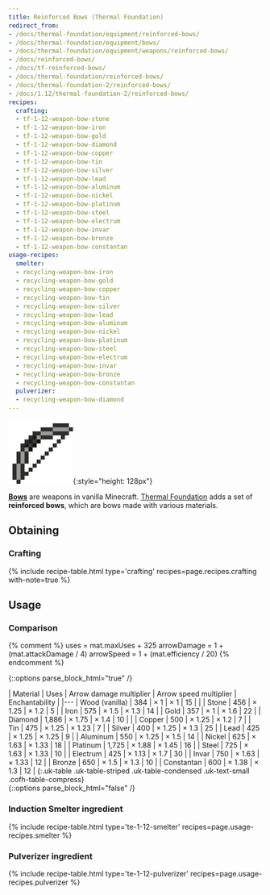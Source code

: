 ```yaml
---
title: Reinforced Bows (Thermal Foundation)
redirect_from:
- /docs/thermal-foundation/equipment/reinforced-bows/
- /docs/thermal-foundation/equipment/bows/
- /docs/thermal-foundation/equipment/weapons/reinforced-bows/
- /docs/reinforced-bows/
- /docs/tf-reinforced-bows/
- /docs/thermal-foundation/reinforced-bows/
- /docs/thermal-foundation-2/reinforced-bows/
- /docs/1.12/thermal-foundation-2/reinforced-bows/
recipes:
  crafting:
  - tf-1-12-weapon-bow-stone
  - tf-1-12-weapon-bow-iron
  - tf-1-12-weapon-bow-gold
  - tf-1-12-weapon-bow-diamond
  - tf-1-12-weapon-bow-copper
  - tf-1-12-weapon-bow-tin
  - tf-1-12-weapon-bow-silver
  - tf-1-12-weapon-bow-lead
  - tf-1-12-weapon-bow-aluminum
  - tf-1-12-weapon-bow-nickel
  - tf-1-12-weapon-bow-platinum
  - tf-1-12-weapon-bow-steel
  - tf-1-12-weapon-bow-electrum
  - tf-1-12-weapon-bow-invar
  - tf-1-12-weapon-bow-bronze
  - tf-1-12-weapon-bow-constantan
usage-recipes:
  smelter:
  - recycling-weapon-bow-iron
  - recycling-weapon-bow-gold
  - recycling-weapon-bow-copper
  - recycling-weapon-bow-tin
  - recycling-weapon-bow-silver
  - recycling-weapon-bow-lead
  - recycling-weapon-bow-aluminum
  - recycling-weapon-bow-nickel
  - recycling-weapon-bow-platinum
  - recycling-weapon-bow-steel
  - recycling-weapon-bow-electrum
  - recycling-weapon-bow-invar
  - recycling-weapon-bow-bronze
  - recycling-weapon-bow-constantan
  pulverizer:
  - recycling-weapon-bow-diamond
---
```


![Reinforced Bows](/assets/images/thermal-foundation-2/bows.gif){:style="height: 128px"}


**[Bows](https://minecraft.gamepedia.com/Bow)** are weapons in vanilla
Minecraft. [Thermal Foundation](/docs/1.12/thermal-foundation/) adds a set of
**reinforced bows**, which are bows made with various materials.


Obtaining
---------

### Crafting
{% include recipe-table.html type='crafting' recipes=page.recipes.crafting with-note=true %}


Usage
-----

### Comparison
{% comment %}
uses = mat.maxUses + 325
arrowDamage = 1 + (mat.attackDamage / 4)
arrowSpeed = 1 + (mat.efficiency / 20)
{% endcomment %}

{::options parse_block_html="true" /}
<div class="uk-overflow-container">
| Material | Uses | Arrow damage multiplier | Arrow speed multiplier | Enchantability |
|---
| Wood (vanilla) | 384 | × 1 | × 1 | 15 |
|
| Stone | 456 | × 1.25 | × 1.2 | 5 |
| Iron | 575 | × 1.5 | × 1.3 | 14 |
| Gold | 357 | × 1 | × 1.6 | 22 |
| Diamond | 1,886 | × 1.75 | × 1.4 | 10 |
|
| Copper | 500 | × 1.25 | × 1.2 | 7 |
| Tin | 475 | × 1.25 | × 1.23 | 7 |
| Silver | 400 | × 1.25 | × 1.3 | 25 |
| Lead | 425 | × 1.25 | × 1.25 | 9 |
| Aluminum | 550 | × 1.25 | × 1.5 | 14 |
| Nickel | 625 | × 1.63 | × 1.33 | 18 |
| Platinum | 1,725 | × 1.88 | × 1.45 | 16 |
| Steel | 725 | × 1.63 | × 1.33 | 10 |
| Electrum | 425 | × 1.13 | × 1.7 | 30 |
| Invar | 750 | × 1.63 | × 1.33 | 12 |
| Bronze | 650 | × 1.5 | × 1.3 | 10 |
| Constantan | 600 | × 1.38 | × 1.3 | 12 |
{:.uk-table .uk-table-striped .uk-table-condensed .uk-text-small .cofh-table-compress}
</div>
{::options parse_block_html="false" /}

### Induction Smelter ingredient
{% include recipe-table.html type='te-1-12-smelter' recipes=page.usage-recipes.smelter %}

### Pulverizer ingredient
{% include recipe-table.html type='te-1-12-pulverizer' recipes=page.usage-recipes.pulverizer %}
